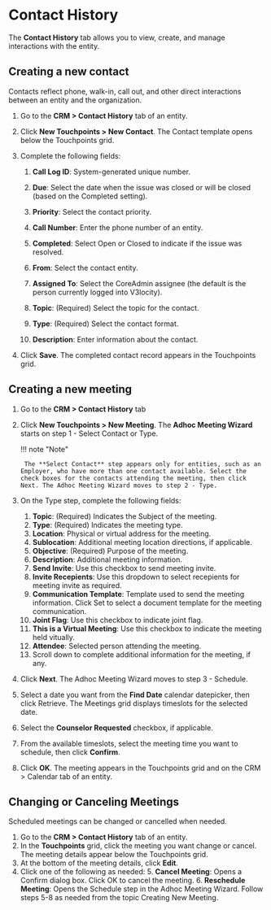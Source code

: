
# Contact History

The **Contact History** tab allows you to view, create, and manage interactions with the entity.

## Creating a new contact

Contacts reflect phone, walk-in, call out, and other direct interactions between an entity and the organization.

1. Go to the **CRM > Contact History** tab of an entity.
2. Click **New Touchpoints > New Contact**. The Contact template opens below the Touchpoints grid.
3. Complete the following fields:

	1. **Call Log ID**: System-generated unique number.

	2. **Due**: Select the date when the issue was closed or will be closed (based on the Completed setting).

	3. **Priority**: Select the contact priority.

	4. **Call Number**: Enter the phone number of an entity.

	5. **Completed**: Select Open or Closed to indicate if the issue was resolved.

	6. **From**: Select the contact entity.

	7. **Assigned To**: Select the CoreAdmin assignee (the default is the person currently logged into V3locity).

	8. **Topic**: (Required) Select the topic for the contact.

	9. **Type**: (Required) Select the contact format.

	10. **Description**: Enter information about the contact.

4. Click **Save**. The completed contact record appears in the Touchpoints grid.


## Creating a new meeting
1. Go to the **CRM > Contact History** tab
2. Click **New Touchpoints > New Meeting**. The **Adhoc Meeting Wizard** starts on step 1 - Select Contact or Type.

    !!! note "Note"

        The **Select Contact** step appears only for entities, such as an Employer, who have more than one contact available. Select the check boxes for the contacts attending the meeting, then click Next. The Adhoc Meeting Wizard moves to step 2 - Type.

    [Twemoji]: https://twemoji.twitter.com/
    [emoji search]: ../reference/icons-emojis.md#search

4. On the Type step, complete the following fields:
	1. **Topic**: (Required) Indicates the Subject of the meeting.
	2. **Type**: (Required) Indicates the meeting type.
	3. **Location**: Physical or virtual address for the meeting.
	4. **Sublocation**: Additional meeting location directions, if applicable.
	5. **Objective**: (Required) Purpose of the meeting.
	6. **Description**: Additional meeting information.
	7. **Send Invite**: Use this checkbox to send meeting invite.
	8. **Invite Recepients**: Use this dropdown to select recepients for meeting invite as required.
	9. **Communication Template**: Template used to send the meeting information. Click Set to select a document template for the meeting communication.
	10. **Joint Flag**: Use this checkbox to indicate joint flag.
	11. **This is a Virtual Meeting**: Use this checkbox to indicate the meeting held vitually.
	12. **Attendee**: Selected person attending the meeting.
	13. Scroll down to complete additional information for the meeting, if any.
5. Click **Next**. The Adhoc Meeting Wizard moves to step 3 - Schedule.
6. Select a date you want from the **Find Date** calendar datepicker, then click Retrieve. The Meetings grid displays timeslots for the selected date.
7. Select the **Counselor Requested** checkbox, if applicable.
8. From the available timeslots, select the meeting time you want to schedule, then click **Confirm**. 
9. Click **OK**. The meeting appears in the Touchpoints grid and on the CRM > Calendar tab of an entity.

## Changing or Canceling Meetings

Scheduled meetings can be changed or cancelled when needed.

1. Go to the **CRM > Contact History** tab of an entity.
2. In the **Touchpoints** grid, click the meeting you want change or cancel. The meeting details appear below the Touchpoints grid.
3. At the bottom of the meeting details, click **Edit**.
4. Click one of the following as needed:
	5. **Cancel Meeting**: Opens a Confirm dialog box. Click OK to cancel the meeting.
	6. **Reschedule Meeting**: Opens the Schedule step in the Adhoc Meeting Wizard. Follow steps 5-8 as needed from the topic Creating New Meeting.